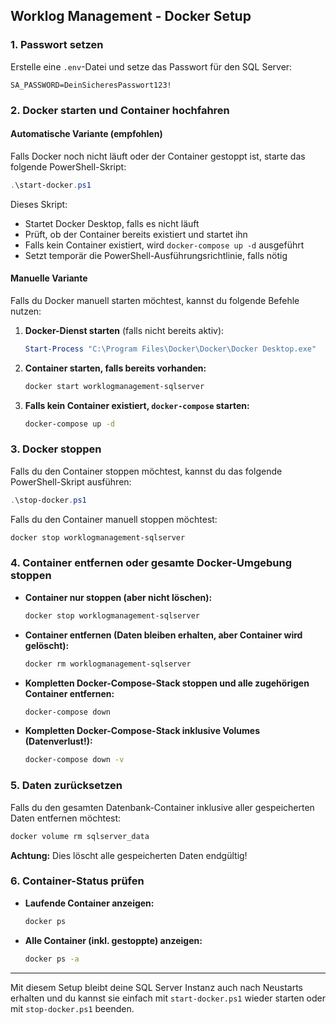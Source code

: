## Worklog Management - Docker Setup

### 1. **Passwort setzen**
Erstelle eine `.env`-Datei und setze das Passwort für den SQL Server:
```
SA_PASSWORD=DeinSicheresPasswort123!
```

### 2. **Docker starten und Container hochfahren**

#### **Automatische Variante (empfohlen)**
Falls Docker noch nicht läuft oder der Container gestoppt ist, starte das folgende PowerShell-Skript:
```powershell
.\start-docker.ps1
```
Dieses Skript:
- Startet Docker Desktop, falls es nicht läuft
- Prüft, ob der Container bereits existiert und startet ihn
- Falls kein Container existiert, wird `docker-compose up -d` ausgeführt
- Setzt temporär die PowerShell-Ausführungsrichtlinie, falls nötig

#### **Manuelle Variante**
Falls du Docker manuell starten möchtest, kannst du folgende Befehle nutzen:

1. **Docker-Dienst starten** (falls nicht bereits aktiv):
   ```powershell
   Start-Process "C:\Program Files\Docker\Docker\Docker Desktop.exe"
   ```

2. **Container starten, falls bereits vorhanden:**
   ```sh
   docker start worklogmanagement-sqlserver
   ```

3. **Falls kein Container existiert, `docker-compose` starten:**
   ```sh
   docker-compose up -d
   ```

### 3. **Docker stoppen**
Falls du den Container stoppen möchtest, kannst du das folgende PowerShell-Skript ausführen:
```powershell
.\stop-docker.ps1
```

Falls du den Container manuell stoppen möchtest:
```sh
docker stop worklogmanagement-sqlserver
```

### 4. **Container entfernen oder gesamte Docker-Umgebung stoppen**
- **Container nur stoppen (aber nicht löschen):**
  ```sh
  docker stop worklogmanagement-sqlserver
  ```

- **Container entfernen (Daten bleiben erhalten, aber Container wird gelöscht):**
  ```sh
  docker rm worklogmanagement-sqlserver
  ```

- **Kompletten Docker-Compose-Stack stoppen und alle zugehörigen Container entfernen:**
  ```sh
  docker-compose down
  ```

- **Kompletten Docker-Compose-Stack inklusive Volumes (Datenverlust!):**
  ```sh
  docker-compose down -v
  ```

### 5. **Daten zurücksetzen**
Falls du den gesamten Datenbank-Container inklusive aller gespeicherten Daten entfernen möchtest:
```sh
docker volume rm sqlserver_data
```
**Achtung:** Dies löscht alle gespeicherten Daten endgültig!

### 6. **Container-Status prüfen**

- **Laufende Container anzeigen:**
  ```sh
  docker ps
  ```
- **Alle Container (inkl. gestoppte) anzeigen:**
  ```sh
  docker ps -a
  ```

---
Mit diesem Setup bleibt deine SQL Server Instanz auch nach Neustarts erhalten und du kannst sie einfach mit `start-docker.ps1` wieder starten oder mit `stop-docker.ps1` beenden.